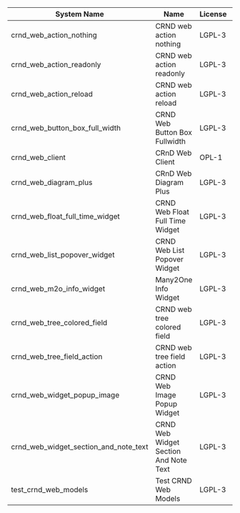 | System Name | Name | License | Version | Summary | Price |
|---|---|---|---|---|---|
| crnd_web_action_nothing | CRND web action nothing | LGPL-3 | 14.0.0.1.0 |  |  |
| crnd_web_action_readonly | CRND web action readonly | LGPL-3 | 14.0.0.1.0 |  |  |
| crnd_web_action_reload | CRND web action reload | LGPL-3 | 14.0.0.1.0 |  |  |
| crnd_web_button_box_full_width | CRND Web Button Box Fullwidth | LGPL-3 | 14.0.0.1.1 | Button_box at the top of the form |  |
| crnd_web_client | CRnD Web Client | OPL-1 | 14.0.1.1.1 | Web Client Extention |  |
| crnd_web_diagram_plus | CRnD Web Diagram Plus | LGPL-3 | 14.0.0.4.1 | Odoo Web Diagram view by CRnD. |  |
| crnd_web_float_full_time_widget | CRND Web Float Full Time Widget | LGPL-3 | 14.0.0.1.0 | Float Time Duration Widget |  |
| crnd_web_list_popover_widget | CRND Web List Popover Widget | LGPL-3 | 14.0.0.5.1 | Tooltips message for text fields on tree view. |  |
| crnd_web_m2o_info_widget | Many2One Info Widget | LGPL-3 | 14.0.0.4.0 | Many2One Info Widget |  |
| crnd_web_tree_colored_field | CRND web tree colored field | LGPL-3 | 14.0.0.2.0 |  |  |
| crnd_web_tree_field_action | CRND web tree field action | LGPL-3 | 14.0.0.3.0 |  |  |
| crnd_web_widget_popup_image | CRND Web Image Popup Widget | LGPL-3 | 14.0.0.1.0 | Popup images from the binary fields |  |
| crnd_web_widget_section_and_note_text | CRND Web Widget Section And Note Text | LGPL-3 | 14.0.0.0.1 | Makes the standard section_and_note_text widget compatible with CRND Web List Popover Widget. |  |
| test_crnd_web_models | Test CRND Web Models | LGPL-3 | 14.0.0.3.0 | Module for testing web addons. |  |
